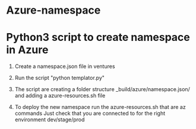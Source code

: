 # Azure-namespace


# Python3 script to create namespace in Azure                                    

1. Create a namespace.json file in ventures                                      

2. Run the script "python templator.py"                                          

3. The script are creating a folder structure _build/azure/namespace.json/       
   and adding a azure-resources.sh file                                          

4. To deploy the new namespace run the azure-resources.sh that are az commands
   Just check that you are connected to for the right environment dev/stage/prod
 
